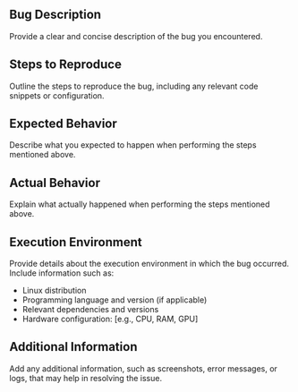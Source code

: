 ## Bug Description
Provide a clear and concise description of the bug you encountered.

## Steps to Reproduce
Outline the steps to reproduce the bug, including any relevant code snippets or configuration.

## Expected Behavior
Describe what you expected to happen when performing the steps mentioned above.

## Actual Behavior
Explain what actually happened when performing the steps mentioned above.

## Execution Environment
Provide details about the execution environment in which the bug occurred. Include information such as:

- Linux distribution
- Programming language and version (if applicable)
- Relevant dependencies and versions
- Hardware configuration: [e.g., CPU, RAM, GPU]


## Additional Information
Add any additional information, such as screenshots, error messages, or logs, that may help in resolving the issue.
